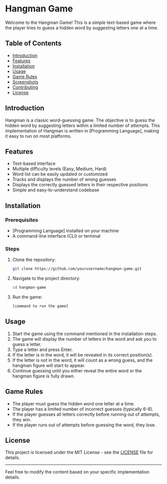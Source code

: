 # Hangman Game

Welcome to the Hangman Game! This is a simple text-based game where the player tries to guess a hidden word by suggesting letters one at a time.

## Table of Contents
- [Introduction](#introduction)
- [Features](#features)
- [Installation](#installation)
- [Usage](#usage)
- [Game Rules](#game-rules)
- [Screenshots](#screenshots)
- [Contributing](#contributing)
- [License](#license)

## Introduction

Hangman is a classic word-guessing game. The objective is to guess the hidden word by suggesting letters within a limited number of attempts. This implementation of Hangman is written in [Programming Language], making it easy to run on most platforms.

## Features

- Text-based interface
- Multiple difficulty levels (Easy, Medium, Hard)
- Word list can be easily updated or customized
- Tracks and displays the number of wrong guesses
- Displays the correctly guessed letters in their respective positions
- Simple and easy-to-understand codebase

## Installation

### Prerequisites
- [Programming Language] installed on your machine
- A command-line interface (CLI) or terminal

### Steps
1. Clone the repository:
    ```bash
    git clone https://github.com/yourusername/hangman-game.git
    ```
2. Navigate to the project directory:
    ```bash
    cd hangman-game
    ```
3. Run the game:
    ```bash
    [command to run the game]
    ```

## Usage

1. Start the game using the command mentioned in the installation steps.
2. The game will display the number of letters in the word and ask you to guess a letter.
3. Type a letter and press Enter.
4. If the letter is in the word, it will be revealed in its correct position(s).
5. If the letter is not in the word, it will count as a wrong guess, and the hangman figure will start to appear.
6. Continue guessing until you either reveal the entire word or the hangman figure is fully drawn.

## Game Rules

- The player must guess the hidden word one letter at a time.
- The player has a limited number of incorrect guesses (typically 6-8).
- If the player guesses all letters correctly before running out of attempts, they win.
- If the player runs out of attempts before guessing the word, they lose.






## License

This project is licensed under the MIT License - see the [LICENSE](LICENSE) file for details.

---

Feel free to modify the content based on your specific implementation details.

